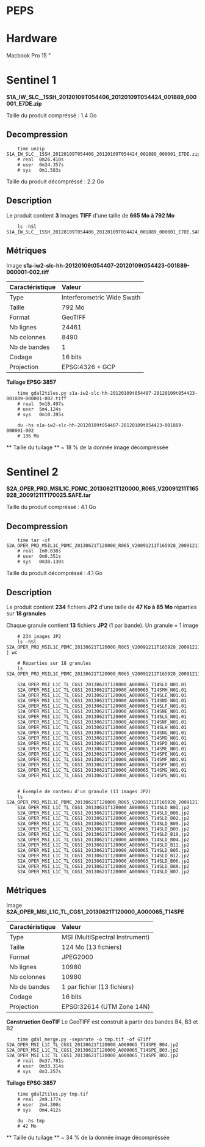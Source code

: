 PEPS
====

Hardware
========
Macbook Pro 15 "

Sentinel 1
==========
**S1A_IW_SLC__1SSH_20120109T054406_20120109T054424_001889_000001_E7DE.zip**

Taille du produit compréssé : 1.4 Go

Decompression
-------------

        time unzip S1A_IW_SLC__1SSH_20120109T054406_20120109T054424_001889_000001_E7DE.zip
        # real	0m26.410s
        # user	0m24.357s
        # sys	0m1.583s

Taille du produit décompréssé : 2.2 Go

Description
-----------
Le produit contient **3** images **TIFF** d'une taille de **665 Mo à 792 Mo**

        ls -hSl S1A_IW_SLC__1SSH_20120109T054406_20120109T054424_001889_000001_E7DE.SAFE/measurement/
        
Métriques
---------
Image **s1a-iw2-slc-hh-20120109t054407-20120109t054423-001889-000001-002.tiff**

| Caractéristique  |  Valeur         
| :----------------|:---------
| Type             | Interferometric Wide Swath
| Taille           | 792 Mo
| Format           | GeoTIFF
| Nb lignes        | 24461
| Nb colonnes      | 8490
| Nb de bandes     | 1
| Codage           | 16 bits
| Projection       | EPSG:4326 + GCP

**Tuilage EPSG:3857**
        
        time gdal2tiles.py s1a-iw2-slc-hh-20120109t054407-20120109t054423-001889-000001-002.tiff
        # real	5m18.497s
        # user	5m4.124s
        # sys	0m10.395s
        
        du -hs s1a-iw2-slc-hh-20120109t054407-20120109t054423-001889-000001-002
        # 136 Mo

** Taille du tuilage ** ~ 18 % de la donnée image décompréssée

Sentinel 2
==========
**S2A_OPER_PRD_MSIL1C_PDMC_20130621T120000_R065_V20091211T165928_20091211T170025.SAFE.tar**

Taille du produit compréssé : 4.1 Go

Decompression
-------------
        
        time tar -xf S2A_OPER_PRD_MSIL1C_PDMC_20130621T120000_R065_V20091211T165928_20091211T170025.SAFE.tar
        # real	1m0.838s
        # user	0m0.351s
        # sys	0m38.130s    

Taille du produit décompréssé : 4.1 Go

Description
-----------

Le produit contient **234** fichiers **JP2** d'une taille de **47 Ko à 85 Mo** réparties sur **18 granules**

Chaque granule contient **13** fichiers **JP2** (1 par bande). Un granule = 1 image
    
        # 234 images JP2
        ls -hSl S2A_OPER_PRD_MSIL1C_PDMC_20130621T120000_R065_V20091211T165928_20091211T170025.SAFE/GRANULE/*/IMG_DATA/*.jp2 | wc
        
        # Réparties sur 18 granules
        ls S2A_OPER_PRD_MSIL1C_PDMC_20130621T120000_R065_V20091211T165928_20091211T170025.SAFE/GRANULE/
        
        S2A_OPER_MSI_L1C_TL_CGS1_20130621T120000_A000065_T14SLD_N01.01
        S2A_OPER_MSI_L1C_TL_CGS1_20130621T120000_A000065_T14SMH_N01.01
        S2A_OPER_MSI_L1C_TL_CGS1_20130621T120000_A000065_T14SLE_N01.01
        S2A_OPER_MSI_L1C_TL_CGS1_20130621T120000_A000065_T14SND_N01.01
        S2A_OPER_MSI_L1C_TL_CGS1_20130621T120000_A000065_T14SLF_N01.01
        S2A_OPER_MSI_L1C_TL_CGS1_20130621T120000_A000065_T14SNE_N01.01
        S2A_OPER_MSI_L1C_TL_CGS1_20130621T120000_A000065_T14SLG_N01.01
        S2A_OPER_MSI_L1C_TL_CGS1_20130621T120000_A000065_T14SNF_N01.01
        S2A_OPER_MSI_L1C_TL_CGS1_20130621T120000_A000065_T14SLH_N01.01
        S2A_OPER_MSI_L1C_TL_CGS1_20130621T120000_A000065_T14SNG_N01.01
        S2A_OPER_MSI_L1C_TL_CGS1_20130621T120000_A000065_T14SMD_N01.01
        S2A_OPER_MSI_L1C_TL_CGS1_20130621T120000_A000065_T14SPD_N01.01
        S2A_OPER_MSI_L1C_TL_CGS1_20130621T120000_A000065_T14SME_N01.01
        S2A_OPER_MSI_L1C_TL_CGS1_20130621T120000_A000065_T14SPE_N01.01
        S2A_OPER_MSI_L1C_TL_CGS1_20130621T120000_A000065_T14SMF_N01.01
        S2A_OPER_MSI_L1C_TL_CGS1_20130621T120000_A000065_T14SPF_N01.01
        S2A_OPER_MSI_L1C_TL_CGS1_20130621T120000_A000065_T14SMG_N01.01
        S2A_OPER_MSI_L1C_TL_CGS1_20130621T120000_A000065_T14SPG_N01.01


        # Exemple de contenu d'un granule (13 images JP2)
        ls S2A_OPER_PRD_MSIL1C_PDMC_20130621T120000_R065_V20091211T165928_20091211T170025.SAFE/GRANULE/S2A_OPER_MSI_L1C_TL_CGS1_20130621T120000_A000065_T14SLD_N01.01/IMG_DATA/
        S2A_OPER_MSI_L1C_TL_CGS1_20130621T120000_A000065_T14SLD_B01.jp2
        S2A_OPER_MSI_L1C_TL_CGS1_20130621T120000_A000065_T14SLD_B08.jp2
        S2A_OPER_MSI_L1C_TL_CGS1_20130621T120000_A000065_T14SLD_B02.jp2
        S2A_OPER_MSI_L1C_TL_CGS1_20130621T120000_A000065_T14SLD_B09.jp2
        S2A_OPER_MSI_L1C_TL_CGS1_20130621T120000_A000065_T14SLD_B03.jp2
        S2A_OPER_MSI_L1C_TL_CGS1_20130621T120000_A000065_T14SLD_B10.jp2
        S2A_OPER_MSI_L1C_TL_CGS1_20130621T120000_A000065_T14SLD_B04.jp2
        S2A_OPER_MSI_L1C_TL_CGS1_20130621T120000_A000065_T14SLD_B11.jp2
        S2A_OPER_MSI_L1C_TL_CGS1_20130621T120000_A000065_T14SLD_B05.jp2
        S2A_OPER_MSI_L1C_TL_CGS1_20130621T120000_A000065_T14SLD_B12.jp2
        S2A_OPER_MSI_L1C_TL_CGS1_20130621T120000_A000065_T14SLD_B06.jp2
        S2A_OPER_MSI_L1C_TL_CGS1_20130621T120000_A000065_T14SLD_B8A.jp2
        S2A_OPER_MSI_L1C_TL_CGS1_20130621T120000_A000065_T14SLD_B07.jp2

Métriques
---------
Image **S2A_OPER_MSI_L1C_TL_CGS1_20130621T120000_A000065_T14SPE**

| Caractéristique  |  Valeur         
| :----------------|:---------
| Type             | MSI (MultiSpectral Instrument)
| Taille           | 124 Mo (13 fichiers)
| Format           | JPEG2000
| Nb lignes        | 10980
| Nb colonnes      | 10980
| Nb de bandes     | 1 par fichier (13 fichiers)
| Codage           | 16 bits
| Projection       | EPSG:32614 (UTM Zone 14N)

**Construction GeoTIF**
Le GeoTIFF est construit à partir des bandes B4, B3 et B2

        time gdal_merge.py -separate -o tmp.tif -of GTiff S2A_OPER_MSI_L1C_TL_CGS1_20130621T120000_A000065_T14SPE_B04.jp2 S2A_OPER_MSI_L1C_TL_CGS1_20130621T120000_A000065_T14SPE_B03.jp2 S2A_OPER_MSI_L1C_TL_CGS1_20130621T120000_A000065_T14SPE_B02.jp2
        # real	0m37.781s
        # user	0m33.314s
        # sys	0m3.257s
        
**Tuilage EPSG:3857**
        
        time gdal2tiles.py tmp.tif
        # real	2m9.177s
        # user	2m4.300s
        # sys	0m4.412s
        
        du -hs tmp
        # 42 Mo

** Taille du tuilage ** ~ 34 % de la donnée image décompréssée
